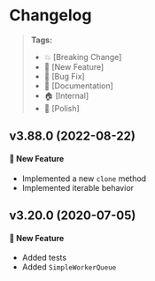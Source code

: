 Changelog
=========

> **Tags:**
> - :boom:       [Breaking Change]
> - :rocket:     [New Feature]
> - :bug:        [Bug Fix]
> - :memo:       [Documentation]
> - :house:      [Internal]
> - :nail_care:  [Polish]

## v3.88.0 (2022-08-22)

#### :rocket: New Feature

* Implemented a new `clone` method
* Implemented iterable behavior

## v3.20.0 (2020-07-05)

#### :rocket: New Feature

* Added tests
* Added `SimpleWorkerQueue`
